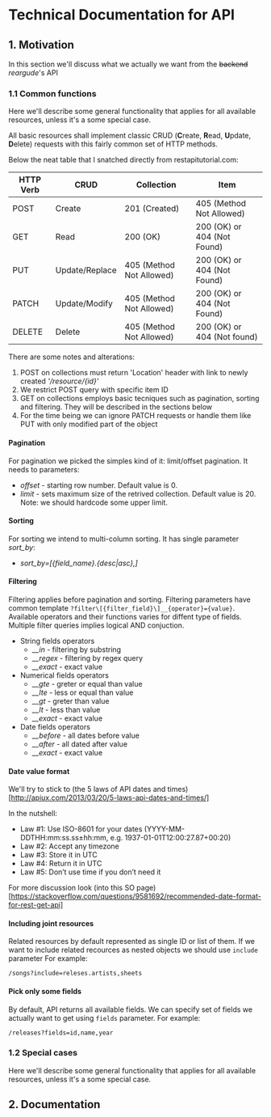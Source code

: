 # Technical Documentation for API

## 1. Motivation

In this section we'll discuss what we actually we want from the ~~backend~~ *reargude*'s API

### 1.1 Common functions

Here we'll describe some general functionality that applies for all available resources, unless it's a some special case.

All basic resources shall implement classic CRUD (**C**reate, **R**ead, **U**pdate, **D**elete) requests with this fairly common set of HTTP methods.

Below the neat table that I snatched directly from restapitutorial.com:

| HTTP Verb | CRUD           | Collection               | Item                        |
|-----------|----------------|--------------------------|-----------------------------|
| POST      | Create         | 201 (Created)            | 405 (Method Not Allowed)    |
| GET       | Read           | 200 (OK)                 | 200 (OK) or 404 (Not Found) |
| PUT       | Update/Replace | 405 (Method Not Allowed) | 200 (OK) or 404 (Not Found) |
| PATCH     | Update/Modify  | 405 (Method Not Allowed) | 200 (OK) or 404 (Not Found) |
| DELETE    | Delete         | 405 (Method Not Allowed) | 200 (OK) or 404 (Not found) |

There are some notes and alterations:

1. POST on collections must return 'Location' header with link to newly created *'/resource/{id}'*
2. We restrict POST query with specific item ID
3. GET on collections employs basic tecniques such as pagination, sorting and filtering. They will be described in the sections below
4. For the time being we can ignore PATCH requests or handle them like PUT with only modified part of the object

#### Pagination

  For pagination we picked the simples kind of it: limit/offset pagination. It needs to parameters:

- *offset* - starting row number. Default value is 0.
- *limit* - sets maximum size of the retrived collection. Default value is 20. Note: we should hardcode some upper limit.
  
#### Sorting

  For sorting we intend to multi-column sorting. It has single parameter *sort_by*:

- *sort_by=\[{field_name}.{desc|asc},\]*

#### Filtering

  Filtering applies before pagination and sorting. Filtering parameters have common template `?filter\[{filter_field}\]__{operator}={value}`. Available operators and their functions varies for diffent type of fields. Multiple filter queries implies logical AND conjuction.

- String fields operators
  - *__in* - filtering by substring
  - *__regex* - filtering by regex query
  - *__exact* - exact value
- Numerical fields operators
  - *__gte* - greter or equal than value
  - *__lte* - less or equal than value
  - *__gt* - greter than value
  - *__lt* - less than value
  - *__exact* - exact value
- Date fields operators
  - *__before* - all dates before value
  - *__after* - all dated after value
  - *__exact* - exact value

#### Date value format

We'll try to stick to (the 5 laws of API dates and times)[http://apiux.com/2013/03/20/5-laws-api-dates-and-times/]

In the nutshell:

- Law #1: Use ISO-8601 for your dates (YYYY-MM-DDTHH:mm:ss.ss±hh:mm, e.g. 1937-01-01T12:00:27.87+00:20)
- Law #2: Accept any timezone
- Law #3: Store it in UTC
- Law #4: Return it in UTC
- Law #5: Don’t use time if you don’t need it

For more discussion look (into this SO page)[https://stackoverflow.com/questions/9581692/recommended-date-format-for-rest-get-api]

#### Including joint resources

Related resources by default represented as single ID or list of them. If we want to include related recources as nested objects we should use `include` parameter For example:

`/songs?include=releses.artists,sheets`

#### Pick only some fields

By default, API returns all available fields. We can specify set of fields we actually want to get using `fields` parameter. For example:

`/releases?fields=id,name,year`

### 1.2 Special cases

Here we'll describe some general functionality that applies for all available resources, unless it's a some special case.

## 2. Documentation